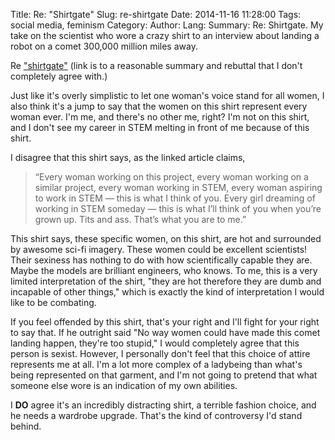 Title: Re: "Shirtgate"
Slug: re-shirtgate
Date: 2014-11-16 11:28:00
Tags: social media, feminism
Category: 
Author: 
Lang: 
Summary: Re: Shirtgate. My take on the scientist who wore a crazy shirt to an interview about landing a robot on a comet 300,000 million miles away.

Re ["shirtgate"](http://www.rawstory.com/rs/2014/11/a-pornographer-and-atheist-explains-why-the-science-guys-shirt-crash-landed/) (link is to a reasonable summary and rebuttal that I don't completely agree with.)

Just like it's overly simplistic to let one woman's voice stand for all women, I also think it's a jump to say that the women on this shirt represent every woman ever. I'm me, and there's no other me, right? I'm not on this shirt, and I don't see my career in STEM melting in front of me because of this shirt.

I disagree that this shirt says, as the linked article claims, 

> “Every woman working on this project, every woman working on a similar project, every woman working in STEM, every woman aspiring to work in STEM — this is what I think of you. Every girl dreaming of working in STEM someday — this is what I’ll think of you when you’re grown up. Tits and ass. That’s what you are to me.” 

This shirt says, these specific women, on this shirt, are hot and surrounded by awesome sci-fi imagery. These women could be excellent scientists! Their sexiness has nothing to do with how scientifically capable they are. Maybe the models are brilliant engineers, who knows. To me, this is a very limited interpretation of the shirt, "they are hot therefore they are dumb and incapable of other things," which is exactly the kind of interpretation I would like to be combating.

If you feel offended by this shirt, that's your right and I'll fight for your right to say that. If he outright said "No way women could have made this comet landing happen, they're too stupid," I would completely agree that this person is sexist. However, I personally don't feel that this choice of attire represents me at all. I'm a lot more complex of a ladybeing than what's being represented on that garment, and I'm not going to pretend that what someone else wore is an indication of my own abilities.

I **DO** agree it's an incredibly distracting shirt, a terrible fashion choice, and he needs a wardrobe upgrade. That's the kind of controversy I'd stand behind.